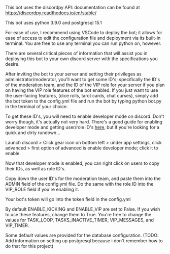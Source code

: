This bot uses the discordpy API: documentation can be found at https://discordpy.readthedocs.io/en/stable/

This bot uses python 3.9.0 and postgresql 15.1

For ease of use, I recommend using VSCode to deploy the bot; it allows for ease of access to edit the configuration file and deployment via its built-in terminal.  You are free to use any terminal you can run python on, however.

There are several critical pieces of information that will assist you in deploying this bot to your own discord server with the specifications you desire.

After inviting the bot to your server and setting their privileges as administrator/moderator, you'll want to get some ID's; specifically the ID's of the moderation team, and the ID of the VIP role for your server if you plan on having the VIP role features of the bot enabled. If you just want to use the user-facing features, (dice rolls, tarot cards, chat curses), simply add the bot token to the config.yml file and run the bot by typing python bot.py in the terminal of your choice.

To get these ID's, you will need to enable developer mode on discord.  Don't worry though, it's actually not very hard.  There's a good guide for enabling developer mode and getting user/role ID's <a href="https://www.guidingtech.com/how-to-find-a-discord-user-id/">here</a>, but if you're looking for a quick and dirty rundown...

Launch discord > Click gear icon on bottom left > under app settings, click advanced > first option of advanced is enable developer mode; click it to enable.

Now that developer mode is enabled, you can right click on users to copy their IDs, as well as role ID's.

Copy down the user ID's for the moderation team, and paste them into the ADMIN field of the config.yml file. Do the same with the role ID into the VIP_ROLE field if you're enabling it.

Your bot's token will go into the token field in the config.yml

By default ENABLE_KICKING and ENABLE_VIP are set to False.  If you wish to use these features, change them to True.  You're free to change the values for TASK_LOOP, TASKS_INACTIVE_TIMER, VIP_MESSAGES, and VIP_TIMER.

Some default values are provided for the database configuration. (TODO: Add information on setting up postgresql because i don't remember how to do that for this project)